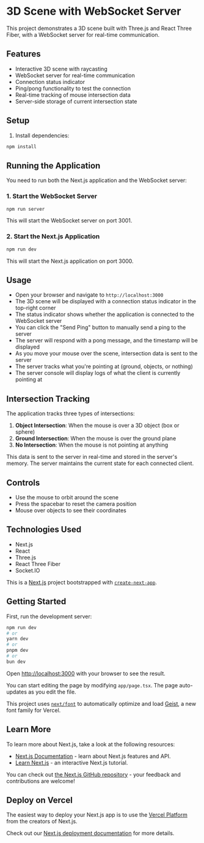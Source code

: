 # 3D Scene with WebSocket Server

This project demonstrates a 3D scene built with Three.js and React Three Fiber, with a WebSocket server for real-time communication.

## Features

- Interactive 3D scene with raycasting
- WebSocket server for real-time communication
- Connection status indicator
- Ping/pong functionality to test the connection
- Real-time tracking of mouse intersection data
- Server-side storage of current intersection state

## Setup

1. Install dependencies:

```bash
npm install
```

## Running the Application

You need to run both the Next.js application and the WebSocket server:

### 1. Start the WebSocket Server

```bash
npm run server
```

This will start the WebSocket server on port 3001.

### 2. Start the Next.js Application

```bash
npm run dev
```

This will start the Next.js application on port 3000.

## Usage

- Open your browser and navigate to `http://localhost:3000`
- The 3D scene will be displayed with a connection status indicator in the top-right corner
- The status indicator shows whether the application is connected to the WebSocket server
- You can click the "Send Ping" button to manually send a ping to the server
- The server will respond with a pong message, and the timestamp will be displayed
- As you move your mouse over the scene, intersection data is sent to the server
- The server tracks what you're pointing at (ground, objects, or nothing)
- The server console will display logs of what the client is currently pointing at

## Intersection Tracking

The application tracks three types of intersections:
1. **Object Intersection**: When the mouse is over a 3D object (box or sphere)
2. **Ground Intersection**: When the mouse is over the ground plane
3. **No Intersection**: When the mouse is not pointing at anything

This data is sent to the server in real-time and stored in the server's memory. The server maintains the current state for each connected client.

## Controls

- Use the mouse to orbit around the scene
- Press the spacebar to reset the camera position
- Mouse over objects to see their coordinates

## Technologies Used

- Next.js
- React
- Three.js
- React Three Fiber
- Socket.IO

This is a [Next.js](https://nextjs.org) project bootstrapped with [`create-next-app`](https://nextjs.org/docs/app/api-reference/cli/create-next-app).

## Getting Started

First, run the development server:

```bash
npm run dev
# or
yarn dev
# or
pnpm dev
# or
bun dev
```

Open [http://localhost:3000](http://localhost:3000) with your browser to see the result.

You can start editing the page by modifying `app/page.tsx`. The page auto-updates as you edit the file.

This project uses [`next/font`](https://nextjs.org/docs/app/building-your-application/optimizing/fonts) to automatically optimize and load [Geist](https://vercel.com/font), a new font family for Vercel.

## Learn More

To learn more about Next.js, take a look at the following resources:

- [Next.js Documentation](https://nextjs.org/docs) - learn about Next.js features and API.
- [Learn Next.js](https://nextjs.org/learn) - an interactive Next.js tutorial.

You can check out [the Next.js GitHub repository](https://github.com/vercel/next.js) - your feedback and contributions are welcome!

## Deploy on Vercel

The easiest way to deploy your Next.js app is to use the [Vercel Platform](https://vercel.com/new?utm_medium=default-template&filter=next.js&utm_source=create-next-app&utm_campaign=create-next-app-readme) from the creators of Next.js.

Check out our [Next.js deployment documentation](https://nextjs.org/docs/app/building-your-application/deploying) for more details.
